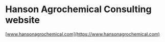 # Hanson Agrochemical Consulting website 

[www.hansonagrochemical.com](https://www.hansonagrochemical.com)
